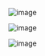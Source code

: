![image](https://github.com/user-attachments/assets/2e1cc2d3-3bfa-41f2-a932-ccbdae1328e3)


![image](https://github.com/user-attachments/assets/eaeeca0f-95a5-410c-b6b0-66f1058c1d24)

![image](https://github.com/user-attachments/assets/5c43e2c5-3071-4cf7-8145-2ef7e44f708e)



